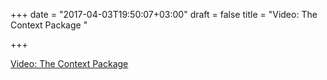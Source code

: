 +++
date = "2017-04-03T19:50:07+03:00"
draft = false
title = "Video: The Context Package "

+++

<p><a href="https://golangnews.com/stories/2025-video-the-context-package-justforfunc">Video: The Context Package </a></p>